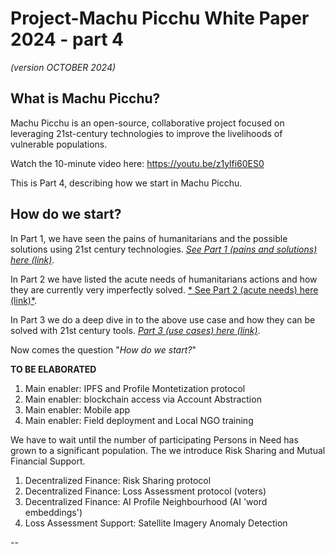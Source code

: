 # Project-Machu Picchu White Paper 2024 - part 4
*(version OCTOBER 2024)*

##	What is Machu Picchu?

Machu Picchu is an open-source, collaborative project focused on leveraging 21st-century technologies to improve the livelihoods of vulnerable populations.

Watch the 10-minute video here: https://youtu.be/z1ylfi60ES0

This is Part 4, describing how we start in Machu Picchu. 

## How do we start?
In Part 1, we have seen the pains of humanitarians and the possible solutions using 21st century technologies. [*See Part 1 (pains and solutions) here (link)*](./README_1.md). 

In Part 2 we have listed the acute needs of humanitarians actions and how they are currently very imperfectly solved. [* See Part 2 (acute needs) here (link)*](./README_2.md).

In Part 3 we do a deep dive in to the above use case and how they can be solved with 21st century tools. [*Part 3 (use cases) here (link)*](./README_3.md).

Now comes the question "*How do we start?*"

**TO BE ELABORATED**

1. Main enabler: IPFS and Profile Montetization protocol
2. Main enabler: blockchain access via Account Abstraction
3. Main enabler: Mobile app
4. Main enabler: Field deployment and Local NGO training

We have to wait until the number of participating Persons in Need has grown to a significant population. The we introduce Risk Sharing and Mutual Financial Support.

1. Decentralized Finance: Risk Sharing protocol
2. Decentralized Finance: Loss Assessment protocol (voters)
3. Decentralized Finance: AI Profile Neighbourhood (AI 'word embeddings')
4. Loss Assessment Support: Satellite Imagery Anomaly Detection

-- 

